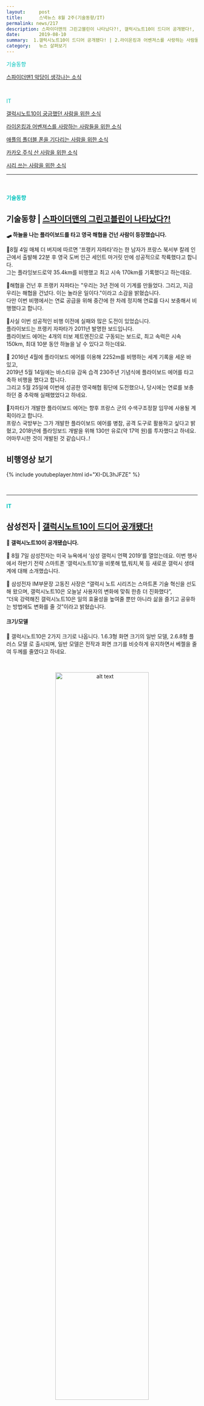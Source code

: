 ```yaml
---
layout:     post
title:      스낵뉴스 8월 2주(기술동향/IT) 
permalink: news/217
description: 스파이더맨의 그린고블린이 나타났다?!, 갤럭시노트10이 드디어 공개됐다!, 널 향한 종합선물? 디즈니가 종합 스트리밍 서비스를 내놓는대, 애플이 2021년에 폴더블 폰 내놓는다고?, 가즈아! 카카오가 2분기 호실적에 대한 발표를 했어
date:       2019-08-10
summary:  1.갤럭시노트10이 드디어 공개됐다! | 2.라이온킹과 어벤져스를 사랑하는 사람들을 위한 소식 | 그 외 애플,카카오 소식도 있어요!
category:   뉴스 살펴보기
---
```


<a href="#tech"></a><span style = "color: #00c3bd">기술동향</span>

[스파이더맨1 악당이 생각나는 소식](#spidermanViilian_tech_08_10)

<br>


<a href="#it"></a><span style = "color: #00c3bd">IT</span>

[갤럭시노트10이 궁금했던 사람을 위한 소식](#galaxynote10_it_08_10)

[라이온킹과 어벤져스를 사랑하는 사람들을 위한 소식](#disneyPlusBundle_it_08_10)

[애플의 폴더블 폰을 기다리는 사람을 위한 소식](#appleFoldablePhone_it_08_10)

[카카오 주식 산 사람을 위한 소식](#kakao2ndreport_it_08_10)

[시리 쓰는 사람을 위한 소식](#morethings_it_08_10)  

- - -

<br>


#### <a name="tech"></a><span style = "color: #00c3bd">기술동향</span>

## <a name="spidermanViilian_tech_08_10"></a>기술동향 | [스파이더맨의 그린고블린이 나타났다?!](https://news.naver.com/main/read.nhn?mode=LSD&mid=shm&sid1=105&oid=092&aid=0002167656)


<strong> 🛹 하늘을 나는 플라이보드를 타고 영국 해협을 건넌 사람이 등장했습니다.</strong>


📍8월 4일 매체 더 버지에 따르면 '프랭키 자파타'라는 한 남자가 프랑스 북서부 칼레 인근에서 출발해 22분 후 영국 도버 인근 세인트 마거릿 만에 성공적으로 착륙했다고 합니다.  
그는 플라잉보드로약 35.4km를 비행했고 최고 시속 170km를 기록했다고 하는데요.

📍해협을 건넌 후 프랭키 자파타는 "우리는 3년 전에 이 기계를 만들었다. 그리고, 지금 우리는 해협을 건넜다. 이는 놀라운 일이다."이라고 소감을 밝혔습니다.  
다만 이번 비행에서는 연료 공급을 위해 중간에 한 차례 정지해 연료를 다시 보충해서 비행했다고 합니다.

📍사실 이번 성공적인 비행 이전에 실패와 많은 도전이 있었습니다.  
플라이보드는 프랭키 자파타가 2011년 발명한 보드입니다.  
플라이보드 에어는 4개의 터보 제트엔진으로 구동되는 보드로, 최고 속력은 시속 150km, 최대 10분 동안 하늘을 날 수 있다고 하는데요.

📍 2016년 4월에 플라이보드 에어를 이용해 2252m를 비행하는 세계 기록을 세운 바 있고,  
2019년 5월 14일에는 바스티유 감옥 습격 230주년 기념식에 플라이보드 에어를 타고 축하 비행을 했다고 합니다.  
그리고 5월 25일에 이번에 성공한 영국해협 횡단에 도전했으나, 당시에는 연료를 보충하던 중 추락해 실패했었다고 하네요.

📍자파타가 개발한 플라이보드 에어는 향후 프랑스 군의 수색구조정찰 임무에 사용될 계획이라고 합니다.  
프랑스 국방부는 그가 개발한 플라이보드 에어를 병참, 공격 도구로 활용하고 싶다고 밝혔고, 2018년에 플라잉보드 개발을 위해 130만 유로(약 17억 원)를 투자했다고 하네요.  
어마무시한 것이 개발된 것 같습니다..!

## 비행영상 보기

{% include youtubeplayer.html id="XI-DL3hJFZE" %} 

<br>


- - -

#### <a name="it"></a><span style = "color: #00c3bd">IT</span>

## <a name="galaxynote10_it_08_10"></a>삼성전자 | [갤럭시노트10이 드디어 공개됐다!](http://www.bloter.net/archives/349070)

<strong> 📱 갤럭시노트10이 공개됐습니다.</strong>


📍  8월 7일 삼성전자는 미국 뉴욕에서 ‘삼성 갤럭시 언팩 2019’를 열었는데요. 
이번 행사에서 하반기 전략 스마트폰 ‘갤럭시노트10’을 비롯해 탭,워치,북 등 새로운 갤럭시 생태계에 대해 소개했습니다. 

📍 삼성전자 IM부문장 고동진 사장은 “갤럭시 노트 시리즈는 스마트폰 기술 혁신을 선도해 왔으며, 갤럭시노트10은 오늘날 사용자의 변화에 맞춰 한층 더 진화했다”,  
“더욱 강력해진 갤럭시노트10은 일의 효율성을 높여줄 뿐만 아니라 삶을 즐기고 공유하는 방법에도 변화를 줄 것”이라고 밝혔습니다.

#### 크기/모델

📍 갤럭시노트10은 2가지 크기로 나옵니다. 
1.6.3형 화면 크기의 일반 모델,
2.6.8형 플러스 모델
로 출시되며, 
일반 모델은 전작과 화면 크기를 비슷하게 유지하면서 베젤을 줄여 두께를 줄였다고 하네요.

<br>

<p align ="middle">    
 <img src="http://www.bloter.net/wp-content/uploads/2019/08/galaxy-note-10-glow-1.jpg" alt="alt text" width = "70%">
</p>


<br>


#### 스펙

📍 갤럭시노트10은 카메라 구멍을 제외하고 전면을 화면으로 가득 채운 ‘인피니티 O 디스플레이’가 적용됐습니다.   
다만 갤럭시S10 시리즈와 달리 화면 상단 중앙에 카메라가 탑재됐는데요. 

📍 또한 다이내믹 AMOLED 디스플레이를 적용했으며, 동영상 장면별로 색상을 최적해주는 다이내믹 톤 매핑을 지원합니다.   
해상도는   
1.갤럭시노트10 - 2280×1080,   
2.갤럭시노트10 플러스 - 3040×1440 
수준이라고 합니다.   
화면 내장형 지문 인식도 지원하네요.

📍 갤럭시노트는 LTE와 5G 모델로 나뉘는데요. 

일반 LTE 모델은 8GB 램 / 256GB 저장공간,     
5G 모델은 12GB 램, 256GB 저장공간을 제공합니다. 

플러스는 LTE, 5G 모델 공통으로, 
12GB 램/ 256GB or 512GB 저장공간을 제공합니다.

프로세서는 출시 지역에 따라 퀄컴 스냅드래곤 855 또는 삼성전자 엑시노스 9825 칩이 탑재됩니다.   
국내에는 5G 모델만 출시된다고 하네요.

#### 기능

📍 이번 갤럭시노트10의 가장 큰 특징은 S펜 기능입니다. 


<br>

<p align ="middle">    
 <img src="http://www.bloter.net/wp-content/uploads/2019/08/0806-DaVinci-S-Pen-KR.jpg" alt="alt text" width = "70%">
</p>


<br>

📍 1.저전력 블루투스(BLE)를 지원,
2.새로운 6축 자이로/가속도 센서 탑재, 
3.제스쳐 기능을 추가했습니다. 

갤럭시노트10에서는 '에어 액션' 기능이 추가돼 S펜의 움직임을 인식하고 개선된 원격 제어 기능을 지원한다고 합니다.

📍 S펜을 한 번 누르기, 두 번 누르기, 수평 동작, 수직 동작, 회전 등 총 다섯가지 동작을 인식한다고 합니다.   
또한 8월 7일 S펜의 모션 컨트롤 기능을 [SDK](http://itnovice1.blogspot.com/2019/01/api-sdk.html)로 공개해 개발자들이 활용할 수 있도록 시중에 풀었다고 하네요.

📍 S펜으로 작성한 손글씨는 워드/PDF/ 이미지 등 파일 형식으로 변환이 가능하다고 합니다.

📍 녹화 중인 영상 위에 S펜으로 그림을 그릴 수 있는 'AR 두들' 기능도 추가됐습니다.   
AR 스케치 기능으로 영상 배경에 그림을 그릴 수 있다고 합니다.

#### 카메라

📍 후면에는 트리플 카메라를 탑재했습니다. 
1200만화소 메인 렌즈/ 1600만화소 초광각 렌즈/ 1200만화소 망원 렌즈로 3개의 카메라로 구성됐습니다. 
카메라는 가로가 아닌 세로로 배열됐으며, 전면에는 1천만 화소 카메라 1개가 탑재됩니다.

📍 갤럭시노트10 플러스는 ToF(Time of Flight) 카메라를 탑재했는데,     
ToF 센서는 3D 카메라를 구현하는 방식 중 하나로 AR·VR 등 다양한 기능을 구현할 수 있습니다.

📍 실제 행사에서는 [인형을 3D 이미지로 변환해 해당 이미지가 사람의 움직임을 따라하는 모습](https://youtu.be/SXLDmF4uaLk?t=620)이 시연됐다고 하네요.

#### 배터리

📍 갤럭시노트10에는 3500mAh,   
갤럭시노트10 플러스에는 4300mAh 배터리가 탑재됩니다. 

📍 배터리는 지능형 최적화 기능이 적용돼 한번 충전으로 하루 종일 쓸 수 있는 수준이라고 하네요.   
갤럭시S10 시리즈와 마찬가지로 무선 배터리 공유 기능이 들어갑니다.  

📍 대신 이어폰 단자는 제거됐는데, 삼성전자는 여유 공간을 활용해 더 많은 양의 배터리를 탑재했다고 밝혔습니다.   
현재 USB 타입C 이어폰을 기본 제공하며, USB 타입C 포트를 3.5파이 이어폰 단자로 변환해주는 액세서리는 별도로 판매한다고 합니다. 

#### 가격 & 출시

📍 갤럭시노트10은 8월 23일부터 전세계 시장에 순차적으로 출시될 예정입니다.   
(미국 시장 기준) 
갤럭시노트10 
1.LTE 모델 - 949달러(약 115만원), 
2.5G 모델은 1049달러(약 127만원), 

갤럭시노트10 플러스 
1.LTE 모델 -  1099달러(약 133만원), 
2.5G 모델은 1299달러(약 157만원)
입니다. 

<br>

## 갤럭시노트10 언팩 하이라이트 영상 보기

{% include youtubeplayer.html id="SXLDmF4uaLk" %} 


<br>


- - -

## 소셜 플랫폼에서 스낵뉴스 받아보기

<a class="button_post_a" href="https://www.facebook.com/groups/2025149054465611/?ref=group_browse_new" onclick="ga('send', 'event', 'post', 'click', 'facebook');" ><button class="button_post_refer">페이스북 그룹 가기</button></a>
<a class="button_post_a" href="https://goo.gl/forms/wf7tAS667BXFi04k2" onclick="ga('send', 'event', 'post', 'click', 'kakao');" ><button class="button_post_refer" >카카오 오픈챗 가기</button></a>

- - -

<br>

## <a name="disneyPlusBundle_it_08_10"></a>디즈니 | [널 향한 종합선물? 디즈니가 종합 스트리밍 서비스를 내놓는대](https://news.naver.com/main/read.nhn?mode=LSD&mid=shm&sid1=105&oid=293&aid=0000024706)

<strong> 🎁 디즈니가 스트리밍 종합 선물세트를 내놓습니다.</strong>

📍8월 6일 디즈니 측은 실적 발표를 통해 디즈니가 훌루, ESPN+, 디즈니+ 등 스트리밍 서비스를 월 12.99달러에 묶음 제공한다는 내용을 공식 발표했습니다.

📍디즈니는 11월 12일 자체 스트리밍 서비스 디즈니 플러스를 출시할 예정인데요.  
현재 책정된 요금은 한달에 6.99달러입니다.  
현재 서비스되고 있는 훌루는 5.99달러, ESPN+는 4.99달러인데요.

📍만약 디즈니플러스가 12.99달러짜리 묶음 상품을 내놓는다면 이는 넷플릭스, 아마존 프라임 비디오 같은 경쟁 스트리밍 서비스보다 저렴한 요금 구조를 갖게 됩니다.

📍현재 이 종합세트는 미국에서 제공될 예정인데요.  
매체 더 버지는 "디즈니플러스가 글로벌에서 출시될 텐데,  
지역별로 콘텐츠 라이선스 문제 등이 있어 동일하게 묶음 상품을 내놓을지는 확실하지 않다”라고 밝혔습니다.  
디즈니 플러스는 나오면 꼭 써보고싶긴하네요.

<br>

## <a name="appleFoldablePhone_it_08_10"></a>애플 | [애플이 2021년에 폴더블 폰 내놓는다고?](https://news.naver.com/main/read.nhn?mode=LSD&mid=shm&sid1=105&oid=092&aid=0002167955)

<strong> 🍎 애플이 2021년 첫 폴더블 기기를 출시할 가능성이 높다고 합니다.</strong>

📍 8월 7일 매체 CNBC에 따르면 글로벌 투자은행 UBS는 최근 투자자 메모를 통해 “2020년에 애플의 첫 폴더블 제품이 출시 될 수도 있지만, 2021년이 더 가능성이 높다.”, "아이폰보다는 폴더블 아이패드가 더 먼저 나오게 될 것"이라고 전망했다고 합니다.

📍 UBS의 Evidence Lab이 진행한 설문 조사에 따르면, 대부분의 소비자들은 폴더블 기기에 대해 400 ~ 500달러의 비용을 추가로 지불할 의사가 있는 것으로 조사됐습니다.   
다만 애플 기기 구매자는 이보다는 조금 더 높은 수준인 600달러를 지불 할 의사가 있다고 하네요.

📍 다만 현재 삼성전자가 폴더블 디스플레이, 폴더블 기기 기술을 지배하고 있으며, 앞으로도 삼성이 스마트폰 공급업체로서 폴더블 기술 채택에 대한 방법을 주도하게 될 것이라고 전망했습니다. 

<br>

## <a name="kakao2ndreport_it_08_10"></a>카카오 | [가즈아! 카카오가 2분기 호실적에 대한 발표를 했어](https://news.naver.com/main/read.nhn?mode=LSD&mid=shm&sid1=105&oid=092&aid=0002167966)


<strong> 📈 카카오의 2분기 실적이 공개됐습니다.</strong>


📍 8월 8일 카카오는 2분기 실적발표 공시를 통해,   
연결 매출 7천 330억원,   
영업이익 405억원,   
당기순이익 310억원을 기록했다고 밝혔습니다. 

📍 매출은 전년 동기 대비 24% 증가했으며, 영업이익은 전년 동기 대비 47% 올랐고, 당기순이익은 전년 동기 대비 38% 상승한 실적입니다.

📍 따라서 올해 전체 매출은 3조원대로 올라설 것으로 예상됩니다. 
카카오는 2019년 초에 전년과 유사한 매출 23% 성장 목표를 언급했는데, 상반기 누적매출이 전년대비 26% 성장하며 목표 이상을 달성했다고 밝혔습니다.


<br>

<p align ="middle">    
 <img src="https://imgnews.pstatic.net/image/092/2019/08/08/0002167966_002_20190808151414478.jpg?type=w647
" alt="alt text" width = "90%">
</p>


<br>


#### 플랫폼 부문

📍 카카오는 2019년 5월 제한적으로 시작한 톡보드 광고의 성장성에 강한 기대감을 가지고 있습니다.
톡보드는 카카오톡 채팅목록 탭 상단에 도입된 광고 서비스인데요. 

📍 여민수 대표는 2분기 실적발표 컨퍼런스 콜에서 “톡보드는 제한적인 광고 노출에도 하루 평균 2억 ~ 3억원의 매출을 기록하고 있다”,   
“톡보드와 플러스친구, 알림톡 등 톡비즈를 더욱 성장시킬 것”이라고 밝혔습니다.

📍 3분기 중에는 톡보드를 공개 서비스로 전환한다는 계획이라고 합니다.  
이렇게 되면 모든 광고주들이 톡보드를 자유롭게 이용 가능해서 카카오는 더 큰 광고 수익을 기대할 수 있게 됩니다.


📍 또한 카카오는 카카오톡 플랫폼을 이용한 커머스 사업도 긍정적으로 전망했습니다.

📍 여민수 대표는 “구매자 수와 거래액이 함께 성장하는 모습을 보이고 있다”,   
“카톡만의 관계적 특성을 살린 ‘톡딜’이라는 새로운 공동 구매 서비스는 지난 6월 한 달 간의 베타 테스트 기간 동안 총 4만5천건의 거래가 개설됐고, 1만7천여개의 상품이 참여했으며, 6월 마지막 주 거래 성사율은 94%가 넘는 성과를 보여줬다”고 밝혔습니다.

#### 콘텐츠 부문


📍 음악 서비스 ‘멜론’은 유료 가입자와 매출 성장세를 견조하게 유지 중입니다.

📍 카카오에 따르면 멜론은 2분기 유료 가입자(508만 명)를 유지했습니다.   
매출의 경우 전분기 대비 5% 성장해 역대 최대 매출을 경신했다고 합니다.

📍 웹툰, 영화 서비스인 카카오페이지는 지적재산권(IP)을 중심으로 밸류체인 투자를 지속 확장한다고 밝혔습니다..

📍 “카카오페이지의 인도네시아 사업 부문은 4월 말 서비스 개편 이후 월 거래액이 꾸준히 확대되고 있다”,   
“앞으로도 음악, 드라마처럼 한국의 스토리 경쟁력이, 이야기 산업에서도 한류를 일으킬 수 있도록 사업을 전개해 나갈 것”이라고 밝혔습니다.


#### 금융 부문

📍 카카오는 카카오페이와 카카오뱅크를 통해 결제 및 금융 사업에서도 더 많은 성과를 예상했는데요.

📍 여민수 대표는 카카오뱅크 대주주가 된 만큼 “카카오뱅크가 금융, 은행이라는 새 영역에서 세상을 혁신하고 더 큰 은행으로 성장할 수 있도록 공동체 차원의 기술과 투자 협력을 확대하겠다”고 밝혔습니다.

📍 현재 카카오페이 2분기 거래액은 11.4조원, 상반기 기준으로는 22조원 규모입니다.   
배재현 투자전략실장은 “카카오페이는 하반기 트래픽과 수익 모두 상승할 것”,   
“보험 등 금융상품 라인업 확대 등으로 수익구조도 빠르게 개선되고 있어 손익분기점 달성은 예단하기 어렵지만 적자폭 감소가 예상된다”고 밝혔습니다.

#### 종합

📍 배재현 투자전략실장은 컨퍼런스 콜 마지막에 “2019년 카카오 전체 매출 3조원대 올라서며 연초 목표치 초과 달성할 것으로 예상된다”,   
"영업이익의 경우도 상반기 누적 영업이익이 이미 2018년 연간 영업이익의 93% 수준을 달성했다"고 밝혔습니다.

또한 "향후 2 ~ 3년간은 디지털 광고시장에서 영향력을 확대하고, 금융, 모빌리티, IP사업 등 신규 사업 부문을 통해 외형적 성장뿐 아니라, 그동안 투자해 키워온 신규 사업들의 수익성 개선으로 앞으로도 카카오 영업이익의 성장 여력은 풍부하다고 생각한다"고 마무리 했습니다. 

<br>

- - -

## <a name="morethings_it_08_10"></a>이런 IT 소식도 있어요

> [애플이 '시리' 녹음을 잠정 중단한대](https://news.naver.com/main/read.nhn?mode=LSD&mid=shm&sid1=105&oid=029&aid=0002544127)

> [아마존이 광고사업에 블록체인 적용을 추진한다고?](http://www.zdnet.co.kr/view/?no=20190808090427)

- - -

<br>


스낵뉴스에 건의할 점, 문의할 점이 있다면 언제든지 댓글 혹은 메일으로 주세요!
그리고 혹시 보신 스낵 뉴스가 괜찮았다면 아래 버튼을 눌러, 의견을 말씀해주실 수 있나요?

<a class="button_post_a" href="https://seanlion.typeform.com/to/giDc38" onclick="ga('send', 'event', 'post', 'click', 'survey_news');" ><button class="button_post_refer">의견 전달하러가기</button></a>

응원해주시는 모든 구독자님께 진심으로 감사드립니다!

